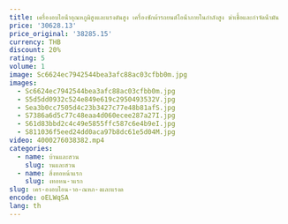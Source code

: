 ```yaml
---
title: เครื่องอบไอน้ําอุณหภูมิสูงและแรงดันสูง เครื่องซักผ้ารถยนต์ไอน้ําภายในกําลังสูง ฆ่าเชื้อและกําจัดน้ํามัน
price: '30628.13'
price_original: '38285.15'
currency: THB
discount: 20%
rating: 5
volume: 1
image: Sc6624ec7942544bea3afc88ac03cfbb0m.jpg
images:
  - Sc6624ec7942544bea3afc88ac03cfbb0m.jpg
  - S5d5dd0932c524e849e619c2950493532V.jpg
  - Sea3b0cc7505d4c23b3427c77e48b81afS.jpg
  - S7386a6d5c77c48eaa4d060ecee287a27I.jpg
  - S61d83bbd2c4c49e5855ffc587c6e4b9eI.jpg
  - S811036f5eed24dd0aca97b8dc61e5d04M.jpg
video: 4000276038382.mp4
categories:
  - name: บ้านและสวน
    slug: านและสวน
  - name: สิ่งทอหน้าแรก
    slug: งทอหน-าแรก
slug: เคร-องอบไอน-าอ-ณหภ-งและแรงด
encode: oELWqSA
lang: th
---
```

  